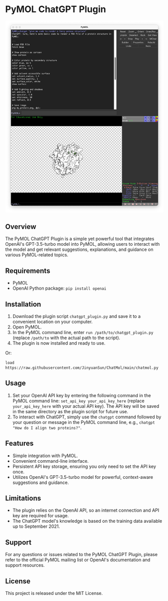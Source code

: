 # PyMOL ChatGPT Plugin
![img](./assets/img.png)
## Overview
The PyMOL ChatGPT Plugin is a simple yet powerful tool that integrates OpenAI's GPT-3.5-turbo model into PyMOL, allowing users to interact with the model and get relevant suggestions, explanations, and guidance on various PyMOL-related topics.

## Requirements
- PyMOL
- OpenAI Python package: `pip install openai`
## Installation
1. Download the plugin script `chatgpt_plugin.py` and save it to a convenient location on your computer.
2. Open PyMOL.
3. In the PyMOL command line, enter `run /path/to/chatgpt_plugin.py` (replace `/path/to` with the actual path to the script).
4. The plugin is now installed and ready to use.

Or:

```
load https://raw.githubusercontent.com/JinyuanSun/ChatMol/main/chatmol.py
```

## Usage
1. Set your OpenAI API key by entering the following command in the PyMOL command line: `set_api_key your_api_key_here` (replace `your_api_key_here` with your actual API key). The API key will be saved in the same directory as the plugin script for future use.
2. To interact with ChatGPT, simply use the `chatgpt` command followed by your question or message in the PyMOL command line, e.g., `chatgpt "How do I align two proteins?"`.
## Features
- Simple integration with PyMOL.
- Convenient command-line interface.
- Persistent API key storage, ensuring you only need to set the API key once.
- Utilizes OpenAI's GPT-3.5-turbo model for powerful, context-aware suggestions and guidance.
## Limitations
- The plugin relies on the OpenAI API, so an internet connection and API key are required for usage.
- The ChatGPT model's knowledge is based on the training data available up to September 2021.
## Support
For any questions or issues related to the PyMOL ChatGPT Plugin, please refer to the official PyMOL mailing list or OpenAI's documentation and support resources.

## License
This project is released under the MIT License.
